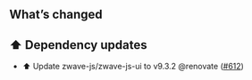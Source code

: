 ## What’s changed

## ⬆️ Dependency updates

- ⬆️ Update zwave-js/zwave-js-ui to v9.3.2 @renovate ([#612](https://github.com/hassio-addons/addon-zwave-js-ui/pull/612))
